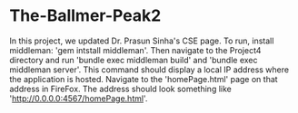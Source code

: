 The-Ballmer-Peak2
=================
In this project, we updated Dr. Prasun Sinha's CSE page.
To run, install middleman: 'gem intstall middleman'. Then navigate to the Project4 directory and run 'bundle exec middleman build' and 'bundle exec middleman server'. This command should display a local IP address where the application is hosted. Navigate to the 'homePage.html' page on that address in FireFox. The address should look something like 'http://0.0.0.0:4567/homePage.html'.

